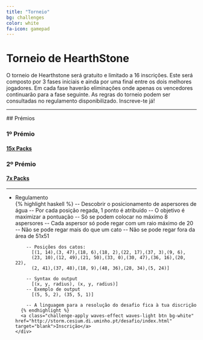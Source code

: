 ```yaml
---
title: "Torneio"
bg: challenges
color: white
fa-icon: gamepad
---
```



# Torneio de HearthStone 
O torneio de Hearthstone será gratuito e limitado a 16 inscrições. Este será composto por 3 fases iniciais e ainda por uma final entre os dois melhores jogadores. Em cada fase haverão eliminações onde apenas os vencedores continuarão para a fase seguinte. As regras do torneio podem ser consultadas no regulamento disponibilizado. Inscreve-te já!

<hr/>
## Prémios
<div class="row features">
  <div class="col s12 m6 feature" target="_blank">
    <h3> 1º Prémio </h3>
    <h4 class="feature-description">
    <a href="https://us.battle.net/shop/en/product/hearthstone-journey-to-ungoro">15x Packs</a>  
    </h4>
  </div>
  <div class="col s12 m6 feature">
    <h3> 2º Prémio </h3>
    <h4 class="feature-description">
    <a href="https://us.battle.net/shop/en/product/hearthstone-journey-to-ungoro"> 7x Packs </a></h4>
  </div>
</div>

<hr/>

<ul class="challenge collapsible" data-collapsible="accordion">
  <li>
    <div class="challenge-title collapsible-header"><i class="fa fa-gavel fa-4x"></i>Regulamento</div>
    <div class="challenge-body collapsible-body">
      {% highlight haskell %}
        -- Descobrir o posicionamento de aspersores de água
        -- Por cada posição regada, 1 ponto é atribuído
        -- O objetivo é maximizar a pontuação
          -- Só se podem colocar no máximo 8 aspersores
          -- Cada aspersor só pode regar com um raio máximo de 20
          -- Não se pode regar mais do que um cato
          -- Não se pode regar fora da área de 51x51

        -- Posições dos catos:
          [(1, 14),(3, 47),(18, 6),(18, 2),(22, 17),(37, 3),(9, 6),
          (23, 10),(12, 49),(21, 50),(33, 0),(30, 47),(36, 16),(20, 22),
          (2, 41),(37, 48),(18, 9),(48, 36),(28, 34),(5, 24)]

        -- Syntax do output
          [(x, y, radius), (x, y, radius)]
        -- Exemplo de output
          [(5, 5, 2), (35, 5, 1)]

        -- A linguagem para a resolução do desafio fica à tua discrição
      {% endhighlight %}
      <a class="challenge-apply waves-effect waves-light btn bg-white" href="http://storm.cesium.di.uminho.pt/desafio/index.html" target="blank">Inscrição</a>
    </div>
  </li>
</ul>





